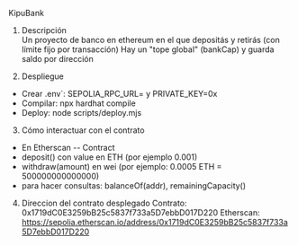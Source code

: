 KipuBank

1) Descripción  
Un proyecto de banco en ethereum en el que depositás y retirás (con límite fijo por transacción)
Hay un "tope global" (bankCap) y guarda saldo por dirección

2) Despliegue  
- Crear .env`: SEPOLIA_RPC_URL=<rpc> y PRIVATE_KEY=0x<pk> 
- Compilar: npx hardhat compile 
- Deploy: node scripts/deploy.mjs

3) Cómo interactuar con el contrato  
- En Etherscan -- Contract  
- deposit() con value en ETH (por ejemplo 0.001)  
- withdraw(amount) en wei (por ejemplo: 0.0005 ETH = 500000000000000)  
- para hacer consultas: balanceOf(addr), remainingCapacity()

4) Direccion del contrato desplegado
Contrato: 0x1719dC0E3259bB25c5837f733a5D7ebbD017D220
Etherscan: https://sepolia.etherscan.io/address/0x1719dC0E3259bB25c5837f733a5D7ebbD017D220
